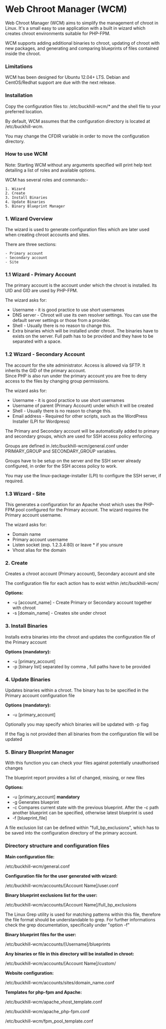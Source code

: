 Web Chroot Manager (WCM) 
==================

Web Chroot Manager (WCM) aims to simplify the management of chroot in Linux.  It's a small easy to use application with a built in wizard which creates chroot environments suitable for PHP-FPM.

WCM supports adding additional binaries to chroot, updating of chroot with new packages, and generating and comparing blueprints of files contained inside the chroot.

### Limitations

WCM has been designed for Ubuntu 12.04+ LTS.  Debian and CentOS/Redhat support are due with the next release.

### Installation

Copy the configuration files to: /etc/buckhill-wcm/* and the shell file to your preferred location.

By default, WCM assumes that the configuration directory is located at /etc/buckhill-wcm.

You may change the CFDIR variable in order to move the configuration directory.

### How to use WCM

Note: Starting WCM without any arguments specified will print help text detailing a list of roles and available options.

WCM has several roles and commands:-

	1. Wizard
	2. Create
	3. Install Binaries
	4. Update Binaries
	5. Binary Blueprint Manager

### 1. Wizard Overview

The wizard is used to generate configuration files which are later used when creating chroot accounts and sites.

There are three sections:

	- Primary account
	- Secondary account
	- Site

### 1.1 Wizard - Primary Account

The primary account is the account under which the chroot is installed. Its UID and GID are used by PHP-FPM.

The wizard asks for:

- Username - it is good practice to use short usernames
- DNS server - Chroot will use its own resolver settings. You can use the default server settings or those from a provider.
- Shell - Usually there is no reason to change this.
- Extra binaries which will be installed under chroot. The binaries have to exists on the server.  Full path has to be provided and they have to be separated with a space.

### 1.2 Wizard - Secondary Account

The account for the site administrator. Access is allowed via SFTP.  It inherits the GID of the primary account.  
Since PHP is also run under the primary account you are free to deny access to the files by changing group permissions.

The wizard asks for:

- Username - it is good practice to use short usernames
- Username of parent (Primary Account) under which it will be created
- Shell - Usually there is no reason to change this.
- Email address - Required for other scripts, such as the WordPress Installer (LPI for Wordpress)

The Primary and Secondary account will be automatically added to primary and secondary groups, which are used 
for SSH access policy enforcing. 

Groups are defined in /etc/buckhill-wcm/general.conf under PRIMARY_GROUP and SECONDARY_GROUP variables.

Groups have to be setup on the server and the SSH server already configured, in order for the SSH access policy to work. 

You may use the linux-package-installer (LPI) to configure the SSH server, if required.

### 1.3 Wizard - Site

This generates a configuration for an Apache vhost which uses the PHP-FPM pool configured for the Primary account. 
The wizard requires the Primary account username.

The wizard asks for:

- Domain name
- Primary account username
- Listen socket (exp. 1.2.3.4:80) or leave * if you unsure
- Vhost alias for the domain

### 2. Create

Creates a chroot account (Primary account), Secondary account and site

The configuration file for each action has to exist within /etc/buckhill-wcm/

**Options:**

- -u [account_name] - Create Primary or Secondary account together with chroot
- -s [domain_name] - Creates site under chroot

### 3. Install Binaries

Installs extra binaries into the chroot and updates the configuration file of the Primary account

**Options (mandatory):**

- -u [primary_account]
- -p [binary list] separated by comma , full paths have to be provided

### 4. Update Binaries

Updates binaries within a chroot.  The binary has to be specified in the Primary account configuration file

**Options (mandatory):**

- -u [primary_account]

Optionally you may specify which binaries will be updated with -p flag

If the flag is not provided then all binaries from the configuration file will be updated

### 5. Binary Blueprint Manager

With this function you can check your files against potentially unauthorised changes

The blueprint report provides a list of changed, missing, or new files

**Options:**

- -u [primary_account] **mandatory**
- -g Generates blueprint
- -c Compares current state with the previous blueprint. After the -c path another blueprint can be specified, otherwise latest blueprint is used
- -f [blueprint_file] 

A file exclusion list can be defined within "full_bp_exclusions", which has to be saved into the configuration directory of the primary account.

### Directory structure and configuration files
 
**Main configuration file:**

/etc/buckhill-wcm/general.conf

**Configuration file for the user generated with wizard:**

/etc/buckhill-wcm/accounts/[Account Name]/user.conf

**Binary blueprint exclusions list for the user:**

/etc/buckhill-wcm/accounts/[Account Name]/full_bp_exclusions

The Linux Grep utility is used for matching patterns within this file, therefore the file format should be understandable to grep. For further informations check the grep documentation, specifically under "option -f"

**Binary blueprint files for the user:**

/etc/buckhill-wcm/accounts/[Username]/blueprints 

**Any binaries or file in this directory will be installed in chroot:**

/etc/buckhill-wcm/accounts/[Account Name]/custom/

**Website configuration:**

/etc/buckhill-wcm/accounts/sites/domain_name.conf

**Templates for php-fpm and Apache:**

/etc/buckhill-wcm/apache_vhost_template.conf

/etc/buckhill-wcm/apache_php-fpm.conf

/etc/buckhill-wcm/fpm_pool_template.conf
